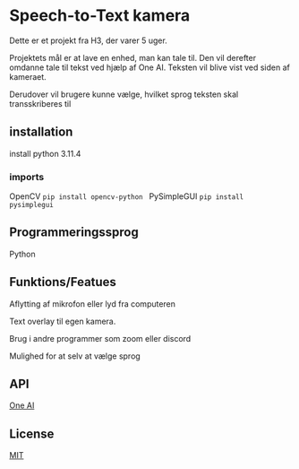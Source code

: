 # Speech-to-Text kamera
Dette er et projekt fra H3, der varer 5 uger.

Projektets mål er at lave en enhed, man kan tale til. Den vil derefter omdanne tale til tekst ved hjælp af One AI. Teksten vil blive vist ved siden af kameraet. 

Derudover vil brugere kunne vælge, hvilket sprog teksten skal transskriberes til

## installation
install python 3.11.4 

### imports
OpenCV ```pip install opencv-python ```
PySimpleGUI ```pip install pysimplegui```


## Programmeringssprog
Python

## Funktions/Featues
Aflytting af mikrofon eller lyd fra computeren

Text overlay til egen kamera.

Brug i andre programmer som zoom eller discord

Mulighed for at selv at vælge sprog

## API
[One AI](https://studio.oneai.com/)

## License
[MIT](https://choosealicense.com/licenses/mit/)
